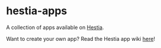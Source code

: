 # hestia-apps

A collection of apps available on [Hestia](https://github.com/LenKagamine/Hestia).

Want to create your own app? Read the Hestia app wiki [here](https://github.com/LenKagamine/hestia-apps/wiki)!
